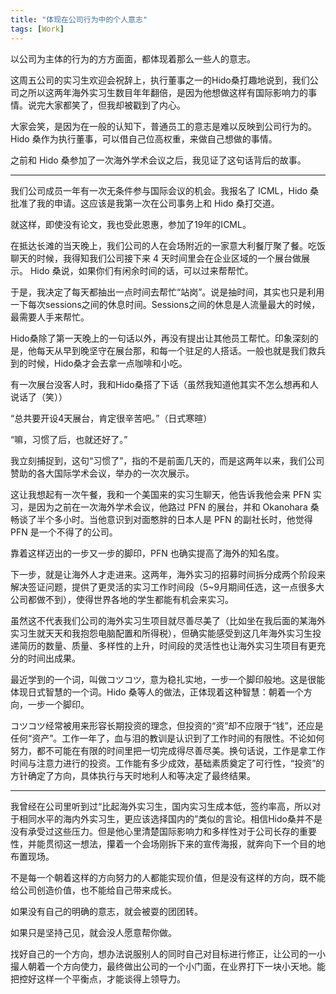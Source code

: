 ```yaml
---
title: "体现在公司行为中的个人意志"
tags: [Work]
---
```


以公司为主体的行为的方方面面，都体现着那么一些人的意志。

这周五公司的实习生欢迎会祝辞上，执行董事之一的Hido桑打趣地说到，我们公司之所以这两年海外实习生数目年年翻倍，是因为他想做这样有国际影响力的事情。说完大家都笑了，但我却被戳到了内心。

大家会笑，是因为在一般的认知下，普通员工的意志是难以反映到公司行为的。 Hido 桑作为执行董事，可以借自己位高权重，来做自己想做的事情。

之前和 Hido 桑参加了一次海外学术会议之后，我见证了这句话背后的故事。

<hr/>

我们公司成员一年有一次无条件参与国际会议的机会。我报名了 ICML，Hido 桑批准了我的申请。这应该是我第一次在公司事务上和 Hido 桑打交道。

就这样，即使没有论文，我也受此恩惠，参加了19年的ICML。

在抵达长滩的当天晚上，我们公司的人在会场附近的一家意大利餐厅聚了餐。吃饭聊天的时候，我得知我们公司接下来 4 天时间里会在企业区域的一个展台做展示。 Hido 桑说，如果你们有闲余时间的话，可以过来帮帮忙。

于是，我决定了每天都抽出一点时间去帮忙“站岗”。说是抽时间，其实也只是利用一下每次sessions之间的休息时间。Sessions之间的休息是人流量最大的时候，最需要人手来帮忙。

Hido桑除了第一天晚上的一句话以外，再没有提出让其他员工帮忙。印象深刻的是，他每天从早到晚坚守在展台那，和每一个驻足的人搭话。一般也就是我们救兵到的时候，Hido桑才会去拿一点咖啡和小吃。

有一次展台没客人时，我和Hido桑搭了下话（虽然我知道他其实不怎么想再和人说话了（笑））

“总共要开设4天展台，肯定很辛苦吧。”（日式寒暄）

“嘛，习惯了后，也就还好了。”

我立刻捕捉到，这句“习惯了”，指的不是前面几天的，而是这两年以来，我们公司赞助的各大国际学术会议，举办的一次次展示。

这让我想起有一次午餐，我和一个美国来的实习生聊天，他告诉我他会来 PFN 实习，是因为之前在一次海外学术会议，他路过 PFN 的展台，并和 Okanohara 桑畅谈了半个多小时。当他意识到对面憨胖的日本人是 PFN 的副社长时，他觉得 PFN 是一个不得了的公司。

靠着这样迈出的一步又一步的脚印，PFN 也确实提高了海外的知名度。

下一步，就是让海外人才走进来。这两年，海外实习的招募时间拆分成两个阶段来解决签证问题，提供了更灵活的实习工作时间段（5~9月期间任选，这一点很多大公司都做不到），使得世界各地的学生都能有机会来实习。

虽然这不代表我们公司的海外实习生项目就尽善尽美了（比如坐在我后面的某海外实习生就天天和我抱怨电脑配置和所得税），但确实能感受到这几年海外实习生投递简历的数量、质量、多样性的上升，时间段的灵活性也让海外实习生项目有更充分的时间出成果。

<!-- 这些以公司作为主体的选择，背后都能看到Hido桑活跃的身影。 -->

最近学到的一个词，叫做コツコツ，意为稳扎实地，一步一个脚印般地。这是很能体现日式智慧的一个词。Hido 桑等人的做法，正体现着这种智慧：朝着一个方向，一步一个脚印。

コツコツ经常被用来形容长期投资的理念，但投资的“资”却不应限于“钱”，还应是任何“资产”。工作一年了，血与泪的教训是认识到了工作时间的有限性。不论如何努力，都不可能在有限的时间里把一切完成得尽善尽美。换句话说，工作是拿工作时间与注意力进行的投资。工作能有多少成效，基础素质奠定了可行性，“投资”的方针确定了方向，具体执行与天时地利人和等决定了最终结果。

<hr/>

我曾经在公司里听到过“比起海外实习生，国内实习生成本低，签约率高，所以对于相同水平的海内外实习生，更应该选择国内的”类似的言论。相信Hido桑并不是没有承受过这些压力。但是他心里清楚国际影响力和多样性对于公司长存的重要性，并能贯彻这一想法，攥着一个会场刚拆下来的宣传海报，就奔向下一个目的地布置现场。

不是每一个朝着这样的方向努力的人都能实现价值，但是没有这样的方向，既不能给公司创造价值，也不能给自己带来成长。

如果没有自己的明确的意志，就会被耍的团团转。

如果只是坚持己见，就会没人愿意帮你做。

找好自己的一个方向，想办法说服别人的同时自己对目标进行修正，让公司的一小撮人朝着一个方向使力，最终做出公司的一个小门面，在业界打下一块小天地。能把控好这样一个平衡点，才能谈得上领导力。
